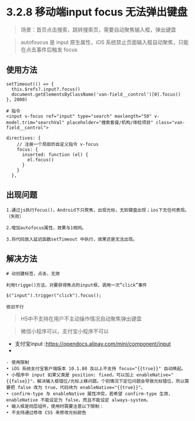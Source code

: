# 3.2.8 移动端input focus 无法弹出键盘

>场景：首页点击搜索，跳转搜索页，需要自动聚焦输入框，弹出键盘

>autofoucus 是 input 原生属性，iOS 系统禁止页面输入框自动聚焦，只能在点击事件后触发 focus

## 使用方法

```
setTimeout(() => {
  this.$refs?.input?.focus()
  document.getElementsByClassName('van-field__control')[0].focus()
}, 2000)

# 指令
<input v-focus ref="input" type="search" maxlength="50" v-model.trim="searchVal" placeholder="搜索套餐/机构/体检项目" class="van-field__control">
               
directives: {
    // 注册一个局部的自定义指令 v-focus
    focus: {
      inserted: function (el) {
        el.focus()
      }
    }
  },
```

## 出现问题

```
1.通过js执行focus()，Android下只聚焦，出现光标，无软键盘出现；ios下无任何表现。（失败）

2.增加autofocus属性，效果与1相同。

3.将代码放入延迟函数setTimeout 中执行，效果还是无法出现。
```


## 解决方法

```
# 动创建标签，点击，无效

利用trigge()方法，对要获得焦点的input框，调用一次”click”事件

$("input").trigger("click").focus();

依旧不行
```

>H5中不支持在用户不主动操作情况自动聚焦弹出键盘


>微信小程序可以，支付宝小程序不可以

- 支付宝input :https://opendocs.alipay.com/mini/component/input
- 
```
- 使用限制
• iOS 系统支付宝客户端版本 10.1.80 及以上不支持 focus="{{true}}" 自动唤起。
• 小程序中 input 如果父类是 position: fixed，可以加上 enableNative="{{false}}"，解决输入框错位/光标上移问题。个别情况下定位问题会导致光标错位，所以需要把 false 改为 true，代码块为 enableNative="{{true}}"。
• confirm-type 与 enableNative 属性冲突，若希望 confirm-type 生效，enableNative 不能设定为 false，而且不能设定 always-system。
• 输入框是同层组件，使用时需要注意以下限制：
• 不支持通过修改 CSS 来修改光标颜色
```
